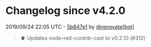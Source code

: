 # Changelog since v4.2.0

2019/09/24 22:05 UTC - [5b847e1](https://github.com/hassio-addons/addon-node-red/commit/5b847e1b18ba43ddadd80514944b0922280c9bda) by [@renovate[bot]](https://github.com/apps/renovate)
> :arrow_up: Updates node-red-contrib-cast to v0.2.10 (#312) 

